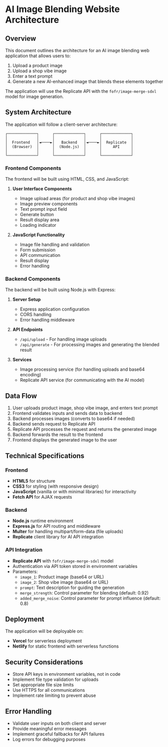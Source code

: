 # AI Image Blending Website Architecture

## Overview

This document outlines the architecture for an AI image blending web application that allows users to:
1. Upload a product image
2. Upload a shop vibe image
3. Enter a text prompt
4. Generate a new AI-enhanced image that blends these elements together

The application will use the Replicate API with the `fofr/image-merge-sdxl` model for image generation.

## System Architecture

The application will follow a client-server architecture:

```
┌─────────────┐      ┌─────────────┐      ┌─────────────┐
│             │      │             │      │             │
│  Frontend   │◄────►│   Backend   │◄────►│  Replicate  │
│  (Browser)  │      │  (Node.js)  │      │     API     │
│             │      │             │      │             │
└─────────────┘      └─────────────┘      └─────────────┘
```

### Frontend Components

The frontend will be built using HTML, CSS, and JavaScript:

1. **User Interface Components**
   - Image upload areas (for product and shop vibe images)
   - Image preview components
   - Text prompt input field
   - Generate button
   - Result display area
   - Loading indicator

2. **JavaScript Functionality**
   - Image file handling and validation
   - Form submission
   - API communication
   - Result display
   - Error handling

### Backend Components

The backend will be built using Node.js with Express:

1. **Server Setup**
   - Express application configuration
   - CORS handling
   - Error handling middleware

2. **API Endpoints**
   - `/api/upload` - For handling image uploads
   - `/api/generate` - For processing images and generating the blended result

3. **Services**
   - Image processing service (for handling uploads and base64 encoding)
   - Replicate API service (for communicating with the AI model)

## Data Flow

1. User uploads product image, shop vibe image, and enters text prompt
2. Frontend validates inputs and sends data to backend
3. Backend processes images (converts to base64 if needed)
4. Backend sends request to Replicate API
5. Replicate API processes the request and returns the generated image
6. Backend forwards the result to the frontend
7. Frontend displays the generated image to the user

## Technical Specifications

### Frontend

- **HTML5** for structure
- **CSS3** for styling (with responsive design)
- **JavaScript** (vanilla or with minimal libraries) for interactivity
- **Fetch API** for AJAX requests

### Backend

- **Node.js** runtime environment
- **Express.js** for API routing and middleware
- **Multer** for handling multipart/form-data (file uploads)
- **Replicate** client library for AI API integration

### API Integration

- **Replicate API** with `fofr/image-merge-sdxl` model
- Authentication via API token stored in environment variables
- Parameters:
  - `image_1`: Product image (base64 or URL)
  - `image_2`: Shop vibe image (base64 or URL)
  - `prompt`: Text description for guiding the generation
  - `merge_strength`: Control parameter for blending (default: 0.92)
  - `added_merge_noise`: Control parameter for prompt influence (default: 0.8)

## Deployment

The application will be deployable on:
- **Vercel** for serverless deployment
- **Netlify** for static frontend with serverless functions

## Security Considerations

- Store API keys in environment variables, not in code
- Implement file type validation for uploads
- Set appropriate file size limits
- Use HTTPS for all communications
- Implement rate limiting to prevent abuse

## Error Handling

- Validate user inputs on both client and server
- Provide meaningful error messages
- Implement graceful fallbacks for API failures
- Log errors for debugging purposes
